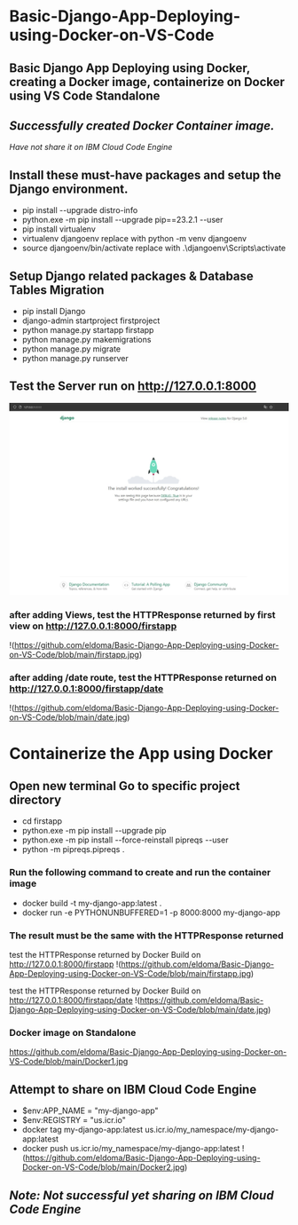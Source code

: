 # Basic-Django-App-Deploying-using-Docker-on-VS-Code

## Basic Django App Deploying using Docker, creating a Docker image, containerize on Docker using VS Code Standalone

## _Successfully created Docker Container image._ 
_Have not share it on IBM Cloud Code Engine_

## Install these must-have packages and setup the Django environment.

- pip install --upgrade distro-info
- python.exe -m pip install --upgrade pip==23.2.1 --user
- pip install virtualenv        
- virtualenv djangoenv replace with python -m venv djangoenv       
- source djangoenv/bin/activate replace with .\djangoenv\Scripts\activate    

## Setup Django related packages & Database Tables Migration
- pip install Django    
- django-admin startproject firstproject  
- python manage.py startapp firstapp     
- python manage.py makemigrations    
- python manage.py migrate   
- python manage.py runserver                                                                                                                                   

## Test the Server run on http://127.0.0.1:8000
![Django Test](https://github.com/eldoma/Basic-Django-App-Deploying-using-Docker-on-VS-Code/blob/main/Django%20test.jpg)

### after adding Views, test the HTTPResponse returned by first view on http://127.0.0.1:8000/firstapp 
!(https://github.com/eldoma/Basic-Django-App-Deploying-using-Docker-on-VS-Code/blob/main/firstapp.jpg)

### after adding /date route, test the HTTPResponse returned on http://127.0.0.1:8000/firstapp/date 
!(https://github.com/eldoma/Basic-Django-App-Deploying-using-Docker-on-VS-Code/blob/main/date.jpg)

# Containerize the App using Docker 
## Open new terminal Go to specific project directory
- cd firstapp
- python.exe -m pip install --upgrade pip    
- python.exe -m pip install --force-reinstall pipreqs --user     
- python -m pipreqs.pipreqs .    

### Run the following command to create and run the container image        
- docker build -t my-django-app:latest .    
- docker run -e PYTHONUNBUFFERED=1 -p 8000:8000 my-django-app    

### The result must be the same with the HTTPResponse returned
test the HTTPResponse returned by Docker Build on http://127.0.0.1:8000/firstapp 
!(https://github.com/eldoma/Basic-Django-App-Deploying-using-Docker-on-VS-Code/blob/main/firstapp.jpg)

test the HTTPResponse returned by Docker Build on http://127.0.0.1:8000/firstapp/date 
!(https://github.com/eldoma/Basic-Django-App-Deploying-using-Docker-on-VS-Code/blob/main/date.jpg)

### Docker image on Standalone
https://github.com/eldoma/Basic-Django-App-Deploying-using-Docker-on-VS-Code/blob/main/Docker1.jpg

## Attempt to share on IBM Cloud Code Engine 
- $env:APP_NAME = "my-django-app"          
- $env:REGISTRY = "us.icr.io"
- docker tag my-django-app:latest us.icr.io/my_namespace/my-django-app:latest    
- docker push us.icr.io/my_namespace/my-django-app:latest
!(https://github.com/eldoma/Basic-Django-App-Deploying-using-Docker-on-VS-Code/blob/main/Docker2.jpg)       

## _Note: Not successful yet sharing on IBM Cloud Code Engine_
